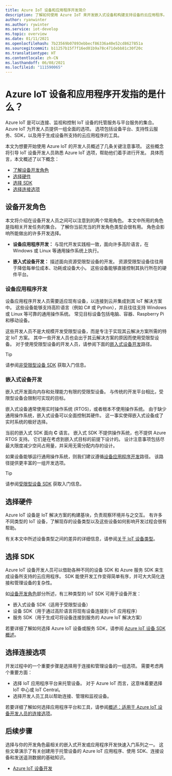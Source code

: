 ```yaml
---
title: Azure IoT 设备和应用程序开发简介
description: 了解如何使用 Azure IoT 来开发嵌入式设备和构建支持设备的云应用程序。
author: ryanwinter
ms.author: rywinter
ms.service: iot-develop
ms.topic: overview
ms.date: 01/11/2021
ms.openlocfilehash: 7b23569b07893ebbecf86336a40e52cd8627851a
ms.sourcegitcommit: b11257b15f7f16ed01b9a78c471debb81c30f20c
ms.translationtype: HT
ms.contentlocale: zh-CN
ms.lasthandoff: 06/08/2021
ms.locfileid: "111590065"
---
```

# <a name="what-is-azure-iot-device-and-application-development"></a>Azure IoT 设备和应用程序开发指的是什么？

Azure IoT 是可以连接、监视和控制 IoT 设备的托管服务与平台服务的集合。 Azure IoT 为开发人员提供一组全面的选项。 选项包括设备平台、支持性云服务、SDK，以及用于生成设备所支持的云应用程序的工具。

本文为想要开始使用 Azure IoT 的开发人员概述了几条关键注意事项。 这些概念将引导 IoT 设备开发人员熟悉 Azure IoT 选项，帮助他们着手进行开发。 具体而言，本文概述了以下概念：
- [了解设备开发角色](#device-development-roles)
- [选择硬件](#choosing-your-hardware)
- [选择 SDK](#choosing-an-sdk)
- [选择连接选项](#selecting-connection-options)

## <a name="device-development-roles"></a>设备开发角色
本文将介绍在设备开发人员之间可以注意到的两个常用角色。 本文中所用的角色是指相关开发任务的集合。 了解你当前充当的开发角色类型会很有用。 角色会影响所能做出的许多开发选择。

* **设备应用程序开发：** 与现代开发实践相一致，面向许多高阶语言，在 Windows 或 Linux 等通用操作系统上执行。

* **嵌入式设备开发：** 描述面向资源受限型设备的开发。 资源受限型设备往往用于降低每单位成本、功耗或设备大小。 这些设备能够直接控制其执行所在的硬件平台。

### <a name="device-application-development"></a>设备应用程序开发
设备应用程序开发人员需要适应现有设备，以连接到云并集成到其 IoT 解决方案中。 这些设备能够支持高阶语言（例如 C# 或 Python），并且往往支持 Windows 或 Linux 等可靠的通用操作系统。 常见目标设备包括电脑、容器、Raspberry Pi 和移动设备。 

这些开发人员不是大规模开发受限型设备，而是专注于实现其云解决方案所需的特定 IoT 方案。 其中一些开发人员也会出于其云解决方案的原因而使用受限型设备。 对于使用受限型设备的开发人员，请参阅下面的[嵌入式设备开发](#embedded-device-development)路径。

> [!TIP]
> 请参阅[非受限型设备 SDK](about-iot-sdks.md#unconstrained-device-sdks) 获取入门信息。

### <a name="embedded-device-development"></a>嵌入式设备开发
嵌入式开发面向内存和处理能力有限的受限型设备。 与传统的开发平台相比，受限型设备会限制可实现的目标。

嵌入式设备通常使用实时操作系统 (RTOS)，或者根本不使用操作系统。 由于缺少通用操作系统，嵌入式设备可以全面控制其硬件。 这一事实使得嵌入式设备成了实时系统的极好选择。

当前的嵌入式 SDK 面向 **C** 语言。 嵌入式 SDK 不提供操作系统，也不提供 Azure RTOS 支持。 它们是在考虑到嵌入式目标的前提下设计的。 设计注意事项包括尽最大限度减少空间占用量，并采用无需分配内存的设计。

如果设备能够运行通用操作系统，则我们建议遵循[设备应用程序开发](#device-application-development)路径。 该路径提供更丰富的一组开发选项。

> [!TIP]
> 请参阅[受限型设备 SDK](about-iot-sdks.md#constrained-device-sdks) 获取入门信息。

## <a name="choosing-your-hardware"></a>选择硬件
Azure IoT 设备是 IoT 解决方案的构建基块，负责观察环境并与之交互。 有许多不同类型的 IoT 设备，了解现存的设备类型以及这些设备如何影响开发过程会很有帮助。

有关本文中所述设备类型之间的差异的详细信息，请参阅[关于 IoT 设备类型](concepts-iot-device-types.md)。

## <a name="choosing-an-sdk"></a>选择 SDK
Azure IoT 设备开发人员可以借助各种不同的设备 SDK 和 Azure 服务 SDK 来生成设备所支持的云应用程序。 SDK 能使开发工作变得简单有序，并可大大简化连接和管理设备的复杂性。 

如[设备开发角色](#device-development-roles)部分所述，有三种类型的 IoT SDK 可用于设备开发：
- 嵌入式设备 SDK（适用于受限型设备）
- 设备 SDK（用于通过高阶语言将现有设备连接到 IoT 应用程序）
- 服务 SDK（用于生成可将设备连接到服务的 Azure IoT 解决方案）

若要详细了解如何选择 Azure IoT 设备或服务 SDK，请参阅 [Azure IoT 设备 SDK 概述](about-iot-sdks.md)。

## <a name="selecting-connection-options"></a>选择连接选项
开发过程中的一个重要步骤是选择用于连接和管理设备的一组选项。 需要考虑两个重要方面：
- 选择 IoT 应用程序平台来托管设备。 对于 Azure IoT 而言，这意味着要选择 IoT 中心或 IoT Central。
- 选择开发人员工具以帮助连接、管理和监视设备。

若要详细了解如何选择应用程序平台和工具，请参阅[概述：适用于 Azure IoT 设备开发人员的连接选项](concepts-overview-connection-options.md)。

## <a name="next-steps"></a>后续步骤
选择与你的开发角色最相关的嵌入式开发或应用程序开发快速入门系列之一。 这些文章演示了有关创建用于托管设备的 Azure IoT 应用程序、使用 SDK、连接设备和发送遥测数据的基础知识。  
- [Azure IoT 设备开发](index.yml)
